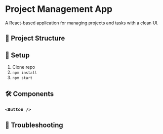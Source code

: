 # Project Management App

A React-based application for managing projects and tasks with a clean UI.

## 📂 Project Structure

## 🚀 Setup

1. Clone repo
2. `npm install`
3. `npm start`

## 🛠️ Components

### `<Button />`

## 🚨 Troubleshooting

